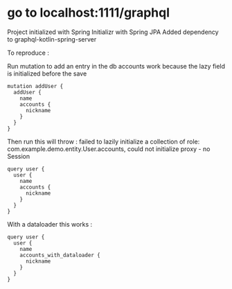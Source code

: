 # go to localhost:1111/graphql

Project initialized with Spring Initializr with Spring JPA
Added dependency to graphql-kotlin-spring-server

To reproduce :

Run mutation to add an entry in the db
accounts work because the lazy field is initialized before the save

```
mutation addUser { 
  addUser {
    name
    accounts {
      nickname
    }
  }
}
```

Then run this will throw : 
failed to lazily initialize a collection of role: com.example.demo.entity.User.accounts, could not initialize proxy - no Session

```
query user {
  user {
    name
    accounts {
      nickname
    }
  }
}
```

With a dataloader this works : 

```
query user {
  user {
    name
    accounts_with_dataloader {
      nickname
    }
  }
}
```
